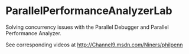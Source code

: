 # ParallelPerformanceAnalyzerLab
Solving concurrency issues with the Parallel Debugger and Parallel Performance Analyzer.

See corresponding videos at http://Channel9.msdn.com/Niners/philpenn

